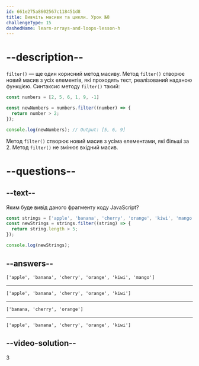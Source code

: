 ```yaml
---
id: 661e275a8602567c118451d8
title: Вивчіть масиви та цикли. Урок №8
challengeType: 15
dashedName: learn-arrays-and-loops-lesson-h
---
```


# --description--

`filter()` — ще один корисний метод масиву. Метод `filter()` створює новий масив з усіх елементів, які проходять тест, реалізований наданою функцією. Синтаксис методу `filter()` такий:

```javascript
const numbers = [2, 5, 6, 1, 9, -1]

const newNumbers = numbers.filter((number) => {
  return number > 2;
});

console.log(newNumbers); // Output: [5, 6, 9]
```

Метод `filter()` створює новий масив з усіма елементами, які більші за 2. Метод `filter()` не змінює вхідний масив.

# --questions--

## --text--

Яким буде вивід даного фрагменту коду JavaScript?

```javascript
const strings = ['apple', 'banana', 'cherry', 'orange', 'kiwi', 'mango'];
const newStrings = strings.filter((string) => {
  return string.length > 5;
});

console.log(newStrings);
```

## --answers--

`['apple', 'banana', 'cherry', 'orange', 'kiwi', 'mango']`

---

`['apple', 'banana', 'cherry', 'orange', 'kiwi']`

---

`['banana, 'cherry', 'orange']`

---

`['apple', 'banana', 'cherry', 'orange', 'kiwi']`


## --video-solution--

3
